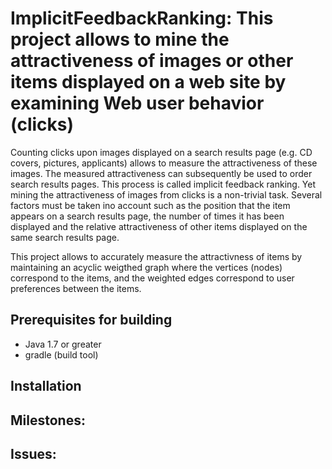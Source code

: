 ImplicitFeedbackRanking: This project allows to mine the attractiveness of images or other items displayed on a web site by examining Web user behavior (clicks)
===========================================

Counting clicks upon images displayed on a search results page (e.g. CD covers,
pictures, applicants) allows to measure the attractiveness of these images. The
measured attractiveness can subsequently be used to order search results pages.
This process is called implicit feedback ranking. Yet mining the attractiveness
of images from clicks is a non-trivial task. Several factors must be taken ino
account such as the position that the item appears on a search results page,
the number of times it has been displayed and the relative attractiveness of
other items displayed on the same search results page.

This project allows to accurately measure the attractivness of items by
maintaining an acyclic weigthed graph where the vertices (nodes) correspond to the items, 
and the weighted edges correspond to user preferences between the items.

Prerequisites for building
--------------
* Java 1.7 or greater
* gradle (build tool)

Installation
-------------

Milestones:
-----------

Issues:
-------
